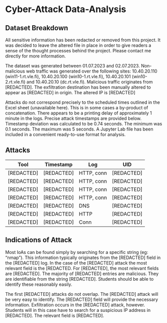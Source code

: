 # Cyber-Attack Data-Analysis

## Dataset Breakdown

All sensitive information has been redacted or removed from this project. It was decided to leave the altered file in place in order to give readers a sense of the thought processes behind the project. Please contact me directly for more information.


The dataset was generated between 01.07.2023 and 02.07.2023. Non-malicious web traffic was generated over the following sites: 10.40.20.110 (win11-1.rt.vle.fi), 10.40.20.100 (win10-1.rt.vle.fi), 10.40.20.101 (win10-2.rt.vle.fi) and 10.40.20.10 (dc.rt.vle.fi). Malicious traffic originates from [REDACTED]. The exfiltration destination has been manually altered to appear as [REDACTED] in origin. The altered IP is [REDACTED]


Attacks do not correspond precisely to the scheduled times outlined in the Excel sheet (unavailable here). This is in some cases a by-product of concatenation. There appears to be a printing delay of approximately 1 minute in the logs. Precise attack timestamps are provided below. Timestamp deviation was calculated to be 0.74 seconds. The minimum was 0.1 seconds. The maximum was 5 seconds.  A Jupyter Lab file has been included in a convenient ready-to-use format for analysis.

## Attacks
| Tool            | Timestamp          | Log         | UID           |
|-----------------|--------------------|-------------|---------------|
| [REDACTED]      | [REDACTED]         | HTTP, conn  | [REDACTED]    |
| [REDACTED]      | [REDACTED]         | HTTP, conn  | [REDACTED]    |
| [REDACTED]      | [REDACTED]         | HTTP, conn  | [REDACTED]    |
| [REDACTED]      | [REDACTED]         | HTTP, conn  | [REDACTED]    |
| [REDACTED]      | [REDACTED]         | DNS         | [REDACTED]    |
| [REDACTED]      | [REDACTED]         | HTTP        | [REDACTED]    |
| [REDACTED]      | [REDACTED]         | Conn        | [REDACTED]    |

## Indications of Attack
Most IoAs can be found simply by searching for a specific string (eg: “nmap”). This information typically originates from the [REDACTED] field in the [REDACTED] log. In the case of the [REDACTED] attack the most relevant field is the [REDACTED. For [REDACTED], the most relevant fields are [REDACTED]. The majority of [REDACTED] entries are malicious. They are identifiable from the string [REDACTED]. Students should be able to identify these reasonably easily. 


The first [REDACTED] attacks do not overlap. The [REDACTED] attack will be very easy to identify. The [REDACTED] field will provide the necessary information. Exfiltration occurs in the [REDACTED] attack, however. Students will in this case have to search for a suspicious IP address in [REDACTED]. The relevant field is [REDACTED]. 

